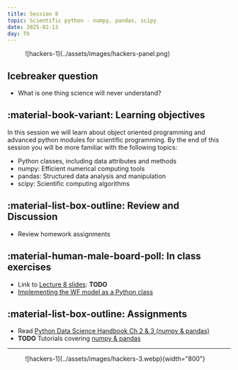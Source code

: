 ```yaml
---
title: Session 8
topic: Scientific python - numpy, pandas, scipy
date: 2025-02-13
day: Th
---
```



<figure markdown="span">
  ![hackers-1](../assets/images/hackers-panel.png)
</figure>

## Icebreaker question
* What is one thing science will never understand?

## :material-book-variant: Learning objectives
In this session we will learn about object oriented programming and advanced
python modules for scientific programming. By the end of this session you will 
be more familiar with the following topics:

- Python classes, including data attributes and methods
- numpy: Efficient numerical computing tools
- pandas: Structured data analysis and manipulation
- scipy: Scientific computing algorithms


## :material-list-box-outline: Review and Discussion
- Review homework assignments

## :material-human-male-board-poll: In class exercises
- Link to [Lecture 8 slides](../../lectures/8.0/): **TODO**
- [Implementing the WF model as a Python class](../../tutorials/8.0-wf-class)

## :material-list-box-outline: Assignments
- Read [Python Data Science Handbook Ch 2 & 3 (numpy & pandas)](https://jakevdp.github.io/PythonDataScienceHandbook/)
- **TODO** Tutorials covering [numpy & pandas](../../tutorials/8.0-numpy_pandas)

---------------------


<figure markdown="span">
  ![hackers-1](../assets/images/hackers-3.webp){width="800"}
</figure>

<!-- Notes
* Show the github 'Preview' tab
-->
